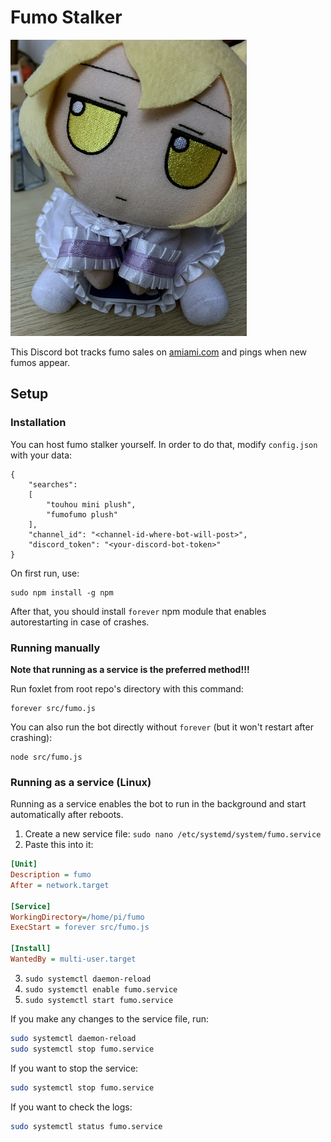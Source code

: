 # Fumo Stalker

![img](img/fumo.png "fumo")

This Discord bot tracks fumo sales on [amiami.com](https://amiami.com) and pings when new fumos appear.

## Setup

### Installation

You can host fumo stalker yourself. In order to do that, modify `config.json` with your data:

```
{
	"searches": 
	[
		"touhou mini plush",
		"fumofumo plush"
	],
	"channel_id": "<channel-id-where-bot-will-post>",
	"discord_token": "<your-discord-bot-token>"
}

```

On first run, use:

```
sudo npm install -g npm
```

After that, you should install `forever` npm module that enables autorestarting in case of crashes.

### Running manually

**Note that running as a service is the preferred method!!!**

Run foxlet from root repo's directory with this command:

```
forever src/fumo.js
```

You can also run the bot directly without `forever` (but it won't restart after crashing):

```
node src/fumo.js
```

### Running as a service (Linux)

Running as a service enables the bot to run in the background and start automatically after reboots.

1. Create a new service file:
   `sudo nano /etc/systemd/system/fumo.service`
2. Paste this into it:

```ini
[Unit]
Description = fumo
After = network.target

[Service]
WorkingDirectory=/home/pi/fumo
ExecStart = forever src/fumo.js

[Install]
WantedBy = multi-user.target
```

3. `sudo systemctl daemon-reload`
4. `sudo systemctl enable fumo.service`
5. `sudo systemctl start fumo.service`

If you make any changes to the service file, run:

```bash
sudo systemctl daemon-reload
sudo systemctl stop fumo.service
```

If you want to stop the service:

```bash
sudo systemctl stop fumo.service
```

If you want to check the logs:

```bash
sudo systemctl status fumo.service
```
